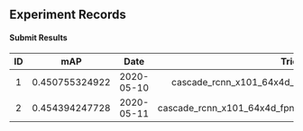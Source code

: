 Experiment Records
------------------
#### Submit Results

| ID | mAP | Date | Trick |
| :---: | :---: | :---: | :---: |
| 1 | 0.450755324922 | 2020-05-10 | cascade_rcnn_x101_64x4d_fpn_1x+multiscale+softnms |
| 2 | 0.454394247728 | 2020-05-11 | cascade_rcnn_x101_64x4d_fpn_1x+multiscale+softnms+nobg |




